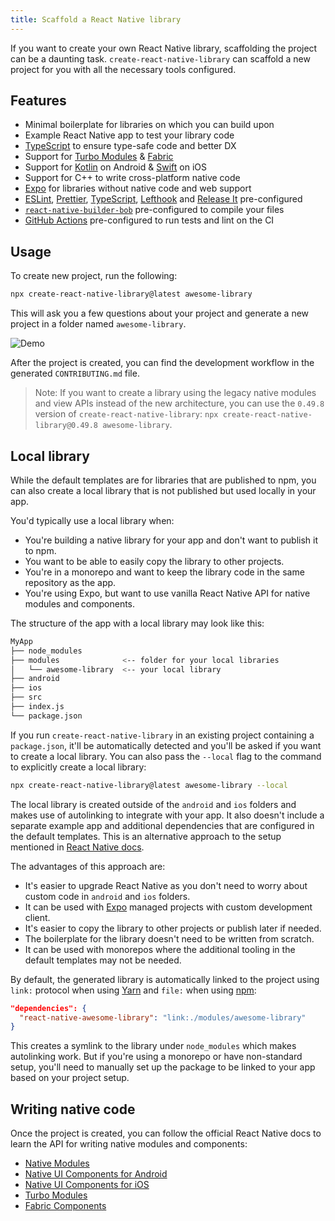 ```yaml
---
title: Scaffold a React Native library
---
```


If you want to create your own React Native library, scaffolding the project can be a daunting task. `create-react-native-library` can scaffold a new project for you with all the necessary tools configured.

## Features

- Minimal boilerplate for libraries on which you can build upon
- Example React Native app to test your library code
- [TypeScript](https://www.typescriptlang.org/) to ensure type-safe code and better DX
- Support for [Turbo Modules](https://reactnative.dev/docs/turbo-native-modules-introduction) & [Fabric](https://reactnative.dev/docs/fabric-native-components-introduction)
- Support for [Kotlin](https://kotlinlang.org/) on Android & [Swift](https://developer.apple.com/swift/) on iOS
- Support for C++ to write cross-platform native code
- [Expo](https://expo.io/) for libraries without native code and web support
- [ESLint](https://eslint.org/), [Prettier](https://prettier.io/), [TypeScript](https://www.typescriptlang.org/), [Lefthook](https://github.com/evilmartians/lefthook) and [Release It](https://github.com/release-it/release-it) pre-configured
- [`react-native-builder-bob`](./build.md) pre-configured to compile your files
- [GitHub Actions](https://github.com/features/actions) pre-configured to run tests and lint on the CI

## Usage

To create new project, run the following:

```sh
npx create-react-native-library@latest awesome-library
```

This will ask you a few questions about your project and generate a new project in a folder named `awesome-library`.

![Demo](../assets/create-react-native-library.svg)

After the project is created, you can find the development workflow in the generated `CONTRIBUTING.md` file.

> Note: If you want to create a library using the legacy native modules and view APIs instead of the new architecture, you can use the `0.49.8` version of `create-react-native-library`: `npx create-react-native-library@0.49.8 awesome-library`.

## Local library

While the default templates are for libraries that are published to npm, you can also create a local library that is not published but used locally in your app.

You'd typically use a local library when:

- You're building a native library for your app and don't want to publish it to npm.
- You want to be able to easily copy the library to other projects.
- You're in a monorepo and want to keep the library code in the same repository as the app.
- You're using Expo, but want to use vanilla React Native API for native modules and components.

The structure of the app with a local library may look like this:

```sh
MyApp
├── node_modules
├── modules              <-- folder for your local libraries
│   └── awesome-library  <-- your local library
├── android
├── ios
├── src
├── index.js
└── package.json
```

If you run `create-react-native-library` in an existing project containing a `package.json`, it'll be automatically detected and you'll be asked if you want to create a local library. You can also pass the `--local` flag to the command to explicitly create a local library:

```sh
npx create-react-native-library@latest awesome-library --local
```

The local library is created outside of the `android` and `ios` folders and makes use of autolinking to integrate with your app. It also doesn't include a separate example app and additional dependencies that are configured in the default templates. This is an alternative approach to the setup mentioned in [React Native docs](https://reactnative.dev).

The advantages of this approach are:

- It's easier to upgrade React Native as you don't need to worry about custom code in `android` and `ios` folders.
- It can be used with [Expo](https://expo.io/) managed projects with custom development client.
- It's easier to copy the library to other projects or publish later if needed.
- The boilerplate for the library doesn't need to be written from scratch.
- It can be used with monorepos where the additional tooling in the default templates may not be needed.

By default, the generated library is automatically linked to the project using `link:` protocol when using [Yarn](https://yarnpkg.com/) and `file:` when using [npm](https://docs.npmjs.com/cli):

```json
"dependencies": {
  "react-native-awesome-library": "link:./modules/awesome-library"
}
```

This creates a symlink to the library under `node_modules` which makes autolinking work. But if you're using a monorepo or have non-standard setup, you'll need to manually set up the package to be linked to your app based on your project setup.

## Writing native code

Once the project is created, you can follow the official React Native docs to learn the API for writing native modules and components:

- [Native Modules](https://reactnative.dev/docs/legacy/native-modules-intro)
- [Native UI Components for Android](https://reactnative.dev/docs/legacy/native-components-android)
- [Native UI Components for iOS](https://reactnative.dev/docs/legacy/native-components-ios)
- [Turbo Modules](https://reactnative.dev/docs/turbo-native-modules-introduction)
- [Fabric Components](https://reactnative.dev/docs/fabric-native-components-introduction)
